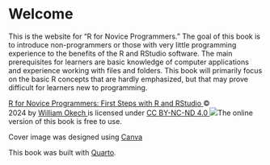 # Welcome

This is the website for “R for Novice Programmers.” The goal of this book is to introduce non-programmers or those with very little programming experience to the benefits of the R and RStudio software. The main prerequisites for learners are basic knowledge of computer applications and experience working with files and folders. This book will primarily focus on the basic R concepts that are hardly emphasized, but that may prove difficult for learners new to programming.

[R for Novice Programmers: First Steps with R and RStudio ](https://wokech.github.io/r4novice/)© 2024 by [William Okech ](https://www.williamokech.com/)is licensed under [CC BY-NC-ND 4.0 ![](https://chooser-beta.creativecommons.org/img/cc-logo.f0ab4ebe.svg)](http://creativecommons.org/licenses/by-nc-nd/4.0/?ref=chooser-v1)The online version of this book is free to use.

Cover image was designed using [Canva](https://www.canva.com/)

This book was built with [Quarto](https://quarto.org/).
